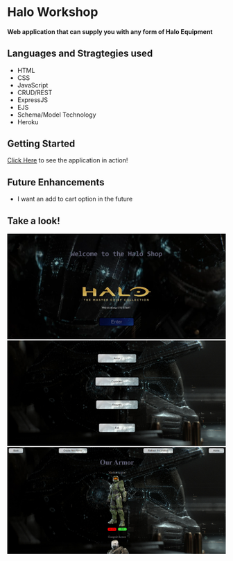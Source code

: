 <h1>Halo Workshop</h1>
<h4>Web application that can supply you with any form of Halo Equipment<h4>

<h2>Languages and Stragtegies used</h2>
<ul>
<li>HTML</li>
<li>CSS</li>
<li>JavaScript</li>
<li>CRUD/REST</li>
<li>ExpressJS</li>
<li>EJS</li>
<li>Schema/Model Technology</li>
<li>Heroku</li>
</ul>

<h2>Getting Started</h2>

[Click Here](https://haloshopapp.herokuapp.com/)  to see the application in action! 

<h2>Future Enhancements</h2>

<ul>
<li> I want an add to cart option in the future</li>
</ul>
  
<h2>Take a look!</h2>


![Screenshot!](Screenshot1.PNG)
![Screenshot!](Screenshot2.PNG)
![Screenshot!](Screenshot3.PNG)



